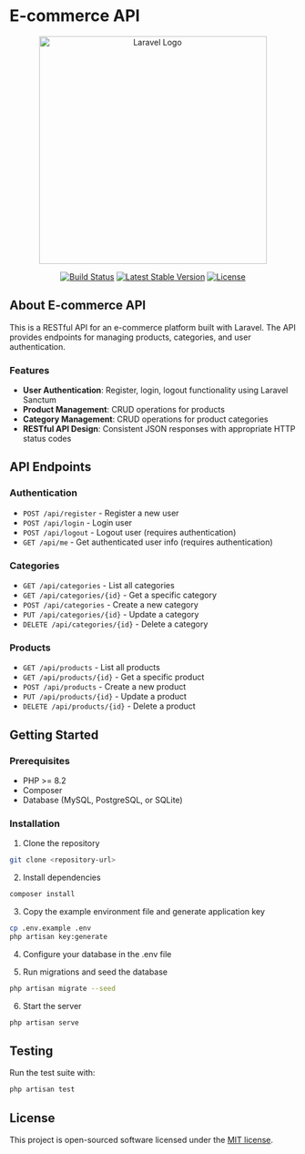 # E-commerce API

<p align="center"><a href="https://laravel.com" target="_blank"><img src="https://raw.githubusercontent.com/laravel/art/master/logo-lockup/5%20SVG/2%20CMYK/1%20Full%20Color/laravel-logolockup-cmyk-red.svg" width="400" alt="Laravel Logo"></a></p>

<p align="center">
<a href="https://github.com/laravel/framework/actions"><img src="https://github.com/laravel/framework/workflows/tests/badge.svg" alt="Build Status"></a>
<a href="https://packagist.org/packages/laravel/framework"><img src="https://img.shields.io/packagist/v/laravel/framework" alt="Latest Stable Version"></a>
<a href="https://packagist.org/packages/laravel/framework"><img src="https://img.shields.io/packagist/l/laravel/framework" alt="License"></a>
</p>

## About E-commerce API

This is a RESTful API for an e-commerce platform built with Laravel. The API provides endpoints for managing products, categories, and user authentication.

### Features

- **User Authentication**: Register, login, logout functionality using Laravel Sanctum
- **Product Management**: CRUD operations for products
- **Category Management**: CRUD operations for product categories
- **RESTful API Design**: Consistent JSON responses with appropriate HTTP status codes

## API Endpoints

### Authentication
- `POST /api/register` - Register a new user
- `POST /api/login` - Login user
- `POST /api/logout` - Logout user (requires authentication)
- `GET /api/me` - Get authenticated user info (requires authentication)

### Categories
- `GET /api/categories` - List all categories
- `GET /api/categories/{id}` - Get a specific category
- `POST /api/categories` - Create a new category
- `PUT /api/categories/{id}` - Update a category
- `DELETE /api/categories/{id}` - Delete a category

### Products
- `GET /api/products` - List all products
- `GET /api/products/{id}` - Get a specific product
- `POST /api/products` - Create a new product
- `PUT /api/products/{id}` - Update a product
- `DELETE /api/products/{id}` - Delete a product

## Getting Started

### Prerequisites
- PHP >= 8.2
- Composer
- Database (MySQL, PostgreSQL, or SQLite)

### Installation

1. Clone the repository
```bash
git clone <repository-url>
```

2. Install dependencies
```bash
composer install
```

3. Copy the example environment file and generate application key
```bash
cp .env.example .env
php artisan key:generate
```

4. Configure your database in the .env file

5. Run migrations and seed the database
```bash
php artisan migrate --seed
```

6. Start the server
```bash
php artisan serve
```

## Testing
Run the test suite with:
```bash
php artisan test
```

## License

This project is open-sourced software licensed under the [MIT license](https://opensource.org/licenses/MIT).